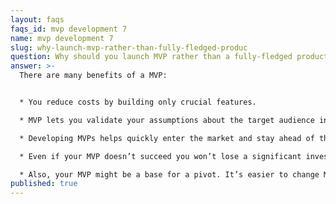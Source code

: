 ```yaml
---
layout: faqs
faqs_id: mvp development 7
name: mvp development 7
slug: why-launch-mvp-rather-than-fully-fledged-produc
question: Why should you launch MVP rather than a fully-fledged product?
answer: >-
  There are many benefits of a MVP:


  * You reduce costs by building only crucial features.

  * MVP lets you validate your assumptions about the target audience in a timely and low-cost manner.

  * Developing MVPs helps quickly enter the market and stay ahead of the competition.

  * Even if your MVP doesn’t succeed you won’t lose a significant investment because it is a low-cost solution. 

  * Also, your MVP might be a base for a pivot. It’s easier to change MVP into a different product rather than a fully-fledged, complex solution.
published: true
---
```

